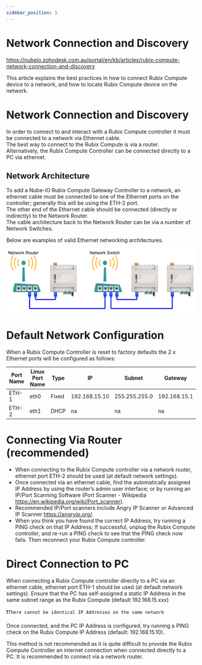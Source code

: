 ```yaml
---
sidebar_position: 5
---
```



# Network Connection and Discovery


https://nubeio.zohodesk.com.au/portal/en/kb/articles/rubix-compute-network-connection-and-discovery


This article explains the best practices in how to connect Rubix Compute device to a network, and how to locate Rubix Compute device on the network.

# Network Connection and Discovery
In order to connect to and interact with a Rubix Compute controller it must be connected to a network via Ethernet cable.  
The best way to connect to the Rubix Compute is via a router.  
Alternatively, the Rubix Compute Controller can be connected directly to a PC via ethernet.

## Network Architecture
To add a Nube-iO Rubix Compute Gateway Controller to a network, an ethernet cable must be connected to one of the Ethernet ports on the controller; generally this will be using the ETH-2 port.  
The other end of the Ethernet cable should be connected (directly or indirectly) to the Network Router.  
The cable architecture back to the Network Router can be via a number of Network Switches.  

Below are examples of valid Ethernet networking architectures.

![networks-router.png](img/networks-router.png)


# Default Network Configuration
When a Rubix Compute Controller is reset to factory defaults the 2 x Ethernet ports will be configured as follows:

| Port Name | Linux Port Name | Type  | IP            | Subnet        | Gateway      |
|-----------|-----------------|-------|---------------|---------------|--------------|
| ETH-1     | eth0            | Fixed | 192.168.15.10 | 255.255.255.0 | 192.168.15.1 |
| ETH-2     | eth1            | DHCP  | na            | na            | na           |


# Connecting Via Router (recommended)
* When connecting to the Rubix Compute controller via a network router, ethernet port  ETH-2 should be used (at default network settings).
* Once connected via an ethernet cable, find the automatically assigned IP Address by using the router’s admin user interface; or by running an IP/Port Scanning Software (Port Scanner - Wikipedia https://en.wikipedia.org/wiki/Port_scanner).
* Recommended IP/Port scanners include Angry IP Scanner or  Advanced IP Scanner https://angryip.org/.
* When you think you have found the correct IP Address, try running a PING check on that IP Address; If successful, unplug the Rubix Compute controller, and re-run a PING check to see that the PING check now fails.  Then reconnect your Rubix Compute controller.



# Direct Connection to PC
When connecting a Rubix Compute controller directly to a PC via an ethernet cable,  ethernet port ETH-1 should be used (at default network settings).  Ensure that the PC has self-assigned a static IP Address in the same subnet range as the Rubix Compute (default 192.168.15.xxx)

:exclamation:`There cannot be identical IP Addresses on the same network`

Once connected, and the PC IP Address is configured, try running a PING check on the Rubix Compute IP Address (default: 192.168.15.10).

This method is not recommended as it is quite difficult to provide the Rubix Compute Controller an internet connection when connected directly to a PC.  It is recommended to connect via a network router.